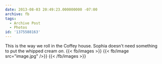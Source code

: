 ```yaml
---
date: 2013-08-03 20:49:23.000000000 -07:00
archive: fb
tags: 
  - Archive Post
  - Photos
id: '1375588163'
---
```


This is the way we roll in the Coffey house. Sophia doesn't need something to put the whipped cream *on*.
{{< fb/images >}}
{{< fb/image src="image.jpg" />}}
{{< /fb/images >}}

